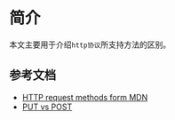 # 简介

本文主要用于介绍`http协议`所支持方法的区别。

## 参考文档

* [HTTP request methods form MDN](https://developer.mozilla.org/en-US/docs/Web/HTTP/Methods)
* [PUT vs POST](https://restfulapi.net/rest-put-vs-post/)
